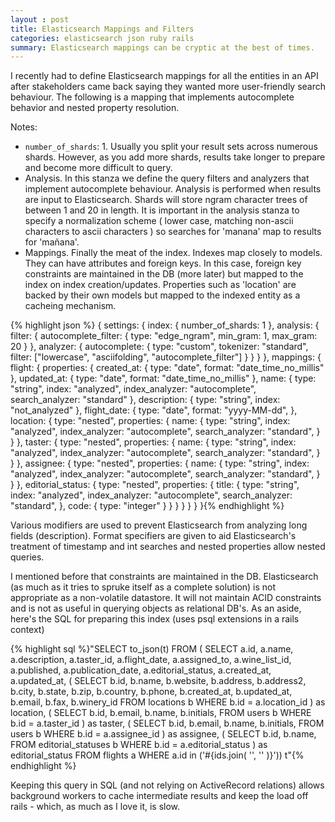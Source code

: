 ```yaml
---
layout : post 
title: Elasticsearch Mappings and Filters
categories: elasticsearch json ruby rails
summary: Elasticsearch mappings can be cryptic at the best of times.
---
```

I recently had to define Elasticsearch mappings for all the entities in an API after stakeholders came back saying they wanted more user-friendly search behaviour. The following is a mapping that implements autocomplete behavior and nested property resolution.

Notes:

- `number_of_shards`: 1. Usually you split your result sets across numerous shards. However, as you add more shards, results take longer to prepare and become more difficult to query.
- Analysis. In this stanza we define the query filters and analyzers that implement autocomplete behaviour. Analysis is performed when results are input to Elasticsearch. Shards will store ngram character trees of between 1 and 20 in length. It is important in the analysis stanza to specify a normalization scheme ( lower case, matching non-ascii characters to ascii characters ) so searches for 'manana' map to results for 'mañana'.
- Mappings. Finally the meat of the index. Indexes map closely to models. They can have attributes and foreign keys. In this case, foreign key constraints are maintained in the DB (more later) but mapped to the index on index creation/updates. Properties such as 'location' are backed by their own models but mapped to the indexed entity as a cacheing mechanism.


{% highlight json %}
{
  settings: {
    index: {
      number_of_shards: 1
    },
    analysis: {
      filter: {
        autocomplete_filter: {
          type: "edge_ngram",
          min_gram: 1,
          max_gram: 20
        }
      },
      analyzer: {
        autocomplete: {
          type: "custom",
          tokenizer: "standard",
          filter: ["lowercase", "asciifolding", "autocomplete_filter"]
        }
      }
    }
  },
  mappings: {
    flight: {
      properties: {
        created_at: {
          type: "date",
          format: "date_time_no_millis"
        },
        updated_at: {
          type: "date",
          format: "date_time_no_millis"
        },
        name: {
          type: "string",
          index: "analyzed",
          index_analyzer: "autocomplete",
          search_analyzer: "standard"
        },
        description: {
          type: "string",
          index: "not_analyzed"
        },
        flight_date: {
          type: "date",
          format: "yyyy-MM-dd",
        },
        location: {
          type: "nested",
          properties: {
            name: {
              type: "string",
              index: "analyzed",
              index_analyzer: "autocomplete",
              search_analyzer: "standard",
            }
          }
        },
        taster: {
          type: "nested",
          properties: {
            name: {
              type: "string",
              index: "analyzed",
              index_analyzer: "autocomplete",
              search_analyzer: "standard",
            }
          }
        },
        assignee: {
          type: "nested",
          properties: {
            name: {
              type: "string",
              index: "analyzed",
              index_analyzer: "autocomplete",
              search_analyzer: "standard",
            }
          }
        },
        editorial_status: {
          type: "nested",
          properties: {
            title: {
              type: "string",
              index: "analyzed",
              index_analyzer: "autocomplete",
              search_analyzer: "standard",
            },
            code: {
              type: "integer"
            }
          }
        }
      }
    }
  }
}{% endhighlight %}

Various modifiers are used to prevent Elasticsearch from analyzing long fields (description). Format specifiers are given to aid Elasticsearch's treatment of timestamp and int searches and nested properties allow nested queries.

I mentioned before that constraints are maintained in the DB. Elasticsearch (as much as it tries to spruke itself as a complete solution) is not appropriate as a non-volatile datastore. It will not maintain ACID constraints and is not as useful in querying objects as relational DB's. As an aside, here's the SQL for preparing this index (uses psql extensions in a rails context)

{% highlight sql %}"SELECT to_json(t) FROM (
   SELECT a.id,
          a.name,
          a.description,
          a.taster_id,
          a.flight_date,
          a.assigned_to,
          a.wine_list_id,
          a.published,
          a.publication_date,
          a.editorial_status,
          a.created_at,
          a.updated_at,
          (
           SELECT b.id,
                  b.name,
                  b.website,
                  b.address,
                  b.address2,
                  b.city,
                  b.state,
                  b.zip,
                  b.country,
                  b.phone,
                  b.created_at,
                  b.updated_at,
                  b.email,
                  b.fax,
                  b.winery_id
             FROM locations b
             WHERE b.id = a.location_id
          ) as location,
          (
           SELECT b.id,
                  b.email,
                  b.name,
                  b.initials,
             FROM users b
             WHERE b.id = a.taster_id
          ) as taster,
          (
           SELECT b.id,
                  b.email,
                  b.name,
                  b.initials,
             FROM users b
             WHERE b.id = a.assignee_id
          ) as assignee,
          (
           SELECT b.id,
                  b.name,
             FROM editorial_statuses b
             WHERE b.id = a.editorial_status
          ) as editorial_status
   FROM flights a
   WHERE a.id in ('#{ids.join( '\', \'' )}')) t"{% endhighlight %}

Keeping this query in SQL (and not relying on ActiveRecord relations) allows background workers to cache intermediate results and keep the load off rails - which, as much as I love it, is slow.